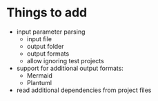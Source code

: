 # Things to add

- input parameter parsing
    - input file
    - output folder
    - output formats
    - allow ignoring test projects
- support for additional output formats:
    - Mermaid
    - Plantuml
- read additional dependencies from project files
